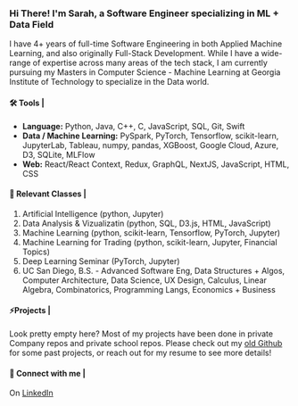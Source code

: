 <!--
**sarahgemp/sarahgemp** is a ✨ _special_ ✨ repository because its `README.md` (this file) appears on your GitHub profile.

Here are some ideas to get you started:

- 🔭 I’m currently working on ...
- 🌱 I’m currently learning ...
- 👯 I’m looking to collaborate on ...
- 🤔 I’m looking for help with ...
- 💬 Ask me about ...
- 📫 How to reach me: ...
- 😄 Pronouns: ...
- ⚡ Fun fact: ...
-->
### Hi There! I'm Sarah, a Software Engineer specializing in ML + Data Field

I have 4+ years of full-time Software Engineering in both Applied Machine Learning, and also originally Full-Stack Development. While I have a wide-range of expertise across many areas of the tech stack, I am currently pursuing my Masters in Computer Science - Machine Learning at Georgia Institute of Technology to specialize in the Data world.


#### 🛠️ Tools |
- **Language:** Python, Java, C++, C, JavaScript, SQL, Git, Swift
- **Data / Machine Learning:** PySpark, PyTorch, Tensorflow, scikit-learn, JupyterLab, Tableau, numpy, pandas, XGBoost, Google Cloud, Azure, D3, SQLite, MLFlow
- **Web:** React/React Context, Redux, GraphQL, NextJS, JavaScript, HTML, CSS

#### 🔭 Relevant Classes |
1. Artificial Intelligence (python, Jupyter)
2. Data Analysis & Vizualizatin (python, SQL, D3.js, HTML, JavaScript)
3. Machine Learning (python, scikit-learn, Tensorflow, PyTorch, Jupyter)
4. Machine Learning for Trading (python, scikit-learn, Jupyter, Financial Topics)
5. Deep Learning Seminar (PyTorch, Jupyter)
6. UC San Diego, B.S. - Advanced Software Eng, Data Structures + Algos, Computer Architecture, Data Science, UX Design, Calculus, Linear Algebra, Combinatorics, Programming Langs, Economics + Business

#### ⚡Projects |
Look pretty empty here? Most of my projects have been done in private Company repos and private school repos. Please check out my [old Github](https://github.com/sarahgemp04) for some past projects, or reach out for my resume to see more details! 

#### 👯 Connect with me |
On [LinkedIn](https://www.linkedin.com/in/sarahgemp)
